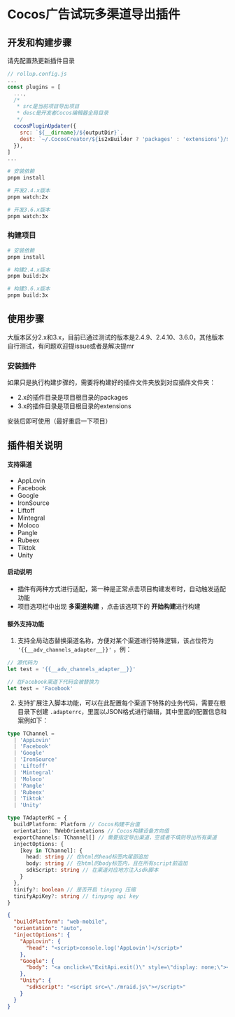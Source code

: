 # Cocos广告试玩多渠道导出插件

## 开发和构建步骤

请先配置热更新插件目录
```javascript
// rollup.config.js
...
const plugins = [
  ...,
  /*
   * src是当前项目导出项目
   * desc是开发者Cocos编辑器全局目录
   */
  cocosPluginUpdater({
    src: `${__dirname}/${outputDir}`,
    dest: `~/.CocosCreator/${is2xBuilder ? 'packages' : 'extensions'}/${appName}`
  }),
]
...

```

```bash
# 安装依赖
pnpm install

# 开发2.4.x版本
pnpm watch:2x

# 开发3.6.x版本
pnpm watch:3x
```

### 构建项目
```bash
# 安装依赖
pnpm install

# 构建2.4.x版本
pnpm build:2x

# 构建3.6.x版本
pnpm build:3x
```

## 使用步骤

大版本区分2.x和3.x，目前已通过测试的版本是2.4.9、2.4.10、3.6.0，其他版本自行测试，有问题欢迎提issue或者是解决提mr

### 安装插件
如果只是执行构建步骤的，需要将构建好的插件文件夹放到对应插件文件夹：

- 2.x的插件目录是项目根目录的packages
- 3.x的插件目录是项目根目录的extensions

安装后即可使用（最好重启一下项目）

## 插件相关说明

#### 支持渠道

- AppLovin
- Facebook
- Google
- IronSource
- Liftoff
- Mintegral
- Moloco
- Pangle
- Rubeex
- Tiktok
- Unity

#### 启动说明

- 插件有两种方式进行适配，第一种是正常点击项目构建发布时，自动触发适配功能
- 项目选项栏中出现 **多渠道构建** ，点击该选项下的 **开始构建**进行构建

#### 额外支持功能

1. 支持全局动态替换渠道名称，方便对某个渠道进行特殊逻辑，该占位符为 `'{{__adv_channels_adapter__}}'` ，例：
```typescript
// 源代码为
let test = '{{__adv_channels_adapter__}}'

// 在Facebook渠道下代码会被替换为
let test = 'Facebook'
```

2. 支持扩展注入脚本功能，可以在此配置每个渠道下特殊的业务代码，需要在根目录下创建 `.adapterrc`，里面以JSON格式进行编辑，其中里面的配置信息和案例如下：
```typescript
type TChannel =
  | 'AppLovin'
  | 'Facebook'
  | 'Google'
  | 'IronSource'
  | 'Liftoff'
  | 'Mintegral'
  | 'Moloco'
  | 'Pangle'
  | 'Rubeex'
  | 'Tiktok'
  | 'Unity'

type TAdapterRC = {
  buildPlatform: Platform // Cocos构建平台值
  orientation: TWebOrientations // Cocos构建设备方向值
  exportChannels: TChannel[] // 需要指定导出渠道，空或者不填则导出所有渠道
  injectOptions: {
    [key in TChannel]: {
      head: string // 在html的head标签内尾部追加
      body: string // 在html的body标签内，且在所有script前追加
      sdkScript: string // 在渠道对应地方注入sdk脚本
    }
  },
  tinify?: boolean // 是否开启 tinypng 压缩
  tinifyApiKey?: string // tinypng api key
}
```
```json
{
  "buildPlatform": "web-mobile",
  "orientation": "auto",
  "injectOptions": {
    "AppLovin": {
      "head": "<script>console.log('AppLovin')</script>"
    },
    "Google": {
      "body": "<a onclick=\"ExitApi.exit()\" style=\"display: none;\"></a>"
    },
    "Unity": {
      "sdkScript": "<script src=\"./mraid.js\"></script>"
    }
  }
}
```
